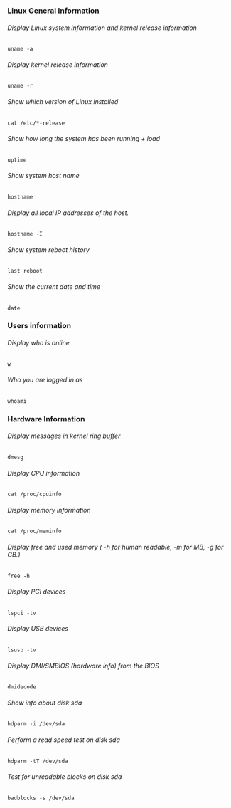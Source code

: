 ### Linux General Information

###### Display Linux system information and kernel release information
`uname -a`

###### Display kernel release information
`uname -r`

###### Show which version of Linux installed
`cat /etc/*-release`

###### Show how long the system has been running + load
`uptime`

###### Show system host name
`hostname`

###### Display all local IP addresses of the host.
`hostname -I`

###### Show system reboot history
`last reboot`

###### Show the current date and time
`date`

### Users information

###### Display who is online
`w`

###### Who you are logged in as
`whoami`

### Hardware Information
###### Display messages in kernel ring buffer
`dmesg`

###### Display CPU information
`cat /proc/cpuinfo`

###### Display memory information
`cat /proc/meminfo`

###### Display free and used memory ( -h for human readable, -m for MB, -g for GB.)
`free -h`

###### Display PCI devices
`lspci -tv`

###### Display USB devices
`lsusb -tv`

###### Display DMI/SMBIOS (hardware info) from the BIOS
`dmidecode`

###### Show info about disk sda
`hdparm -i /dev/sda`

###### Perform a read speed test on disk sda
`hdparm -tT /dev/sda`

###### Test for unreadable blocks on disk sda
`badblocks -s /dev/sda`
